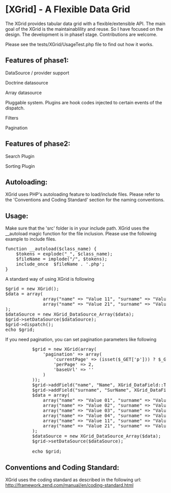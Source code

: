[XGrid] - A Flexible Data Grid 
==================================================

The XGrid provides tabular data grid with a flexible/extensible API. 
The main goal of the XGrid is the maintainablility and reuse. So I have focused on the design. 
The development is in phase1 stage. Contributions are welcome. 

Please see the tests/XGrid/UsageTest.php file to find out how it works.

Features of phase1:
-------------------

DataSource / provider support

Doctrine datasource

Array datasource

Pluggable system. Plugins are hook codes injected to certain events of the dispatch.

Filters

Pagination

Features of phase2:
-------------------

Search Plugin

Sorting Plugin

Autoloading:
------------

XGrid uses PHP's autoloading feature to load/include files. Please refer to the 'Conventions and Coding Standard' section for the naming conventions.

Usage:
------

Make sure that the 'src' folder is in your include path. XGrid uses the __autoload magic function for the file inclusion. Please use the following example to include files.

<pre>
function __autoload($class_name) {
    $tokens = explode("_", $class_name);
    $fileName = implode("/", $tokens);
    include_once  $fileName . '.php';
}
</pre>

A standard way of using XGrid is following

<pre>
$grid = new XGrid();
$data = array(
              array("name" => "Value 11", "surname" => "Value 12"),
              array("name" => "Value 21", "surname" => "Value 22")
);
$dataSource = new XGrid_DataSource_Array($data);
$grid->setDataSource($dataSource);
$grid->dispatch();
echo $grid;
</pre>

If you need pagination, you can set pagination parameters like following

<pre>
          $grid = new XGrid(array(
              'pagination' => array(
                  'currentPage' => (isset($_GET['p'])) ? $_GET['p'] : 1 ,
                  'perPage' => 2,
                  'baseUrl' => ''
              )
          ));
          $grid->addField("name", "Name", XGrid_DataField::TEXT);
          $grid->addField("surname", "SurName", XGrid_DataField::TEXT);
          $data = array(
              array("name" => "Value 01", "surname" => "Value 00"),
              array("name" => "Value 02", "surname" => "Value 00"),
              array("name" => "Value 03", "surname" => "Value 00"),
              array("name" => "Value 04", "surname" => "Value 00"),
              array("name" => "Value 11", "surname" => "Value 12"),
              array("name" => "Value 21", "surname" => "Value 22")
          );
          $dataSource = new XGrid_DataSource_Array($data);
          $grid->setDataSource($dataSource);

          echo $grid;
</pre>

Conventions and Coding Standard:
--------------------------------

XGrid uses the coding standard as described in the following url: http://framework.zend.com/manual/en/coding-standard.html